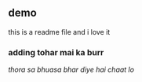 ## demo
this is a readme file and i love it
### adding tohar mai ka burr
*thora sa bhuasa bhar diye hai chaat lo*
